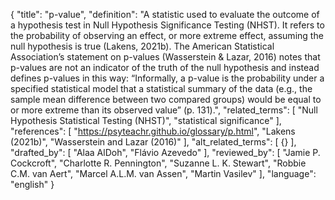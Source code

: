 {
  "title": "p-value",
  "definition": "A statistic used to evaluate the outcome of a hypothesis test in Null Hypothesis Significance Testing (NHST). It refers to the probability of observing an effect, or more extreme effect, assuming the null hypothesis is true (Lakens, 2021b). The American Statistical Association’s statement on p-values (Wasserstein & Lazar, 2016) notes that p-values are not an indicator of the truth of the null hypothesis and instead defines p-values in this way: “Informally, a p-value is the probability under a specified statistical model that a statistical summary of the data (e.g., the sample mean difference between two compared groups) would be equal to or more extreme than its observed value” (p. 131).",
  "related_terms": [
    "Null Hypothesis Statistical Testing (NHST)",
    "statistical significance"
  ],
  "references": [
    "https://psyteachr.github.io/glossary/p.html",
    "Lakens (2021b)",
    "Wasserstein and Lazar (2016)"
  ],
  "alt_related_terms": [
    {}
  ],
  "drafted_by": [
    "Alaa AlDoh",
    "Flávio Azevedo"
  ],
  "reviewed_by": [
    "Jamie P. Cockcroft",
    "Charlotte R. Pennington",
    "Suzanne L. K. Stewart",
    "Robbie C.M. van Aert",
    "Marcel A.L.M. van Assen",
    "Martin Vasilev"
  ],
  "language": "english"
}
